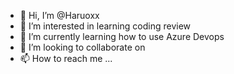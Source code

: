 - 👋 Hi, I’m @Haruoxx
- 👀 I’m interested in learning coding review
- 🌱 I’m currently learning how to use Azure Devops
- 💞️ I’m looking to collaborate on 
- 📫 How to reach me ...

<!---
Haruoxx/Haruoxx is a ✨ special ✨ repository because its `README.md` (this file) appears on your GitHub profile.
You can click the Preview link to take a look at your changes.
--->
